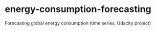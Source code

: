 # energy-consumption-forecasting
Forecasting global energy consumption (time series, Udacity project)
